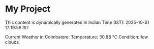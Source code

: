 # My Project

This content is dynamically generated in Indian Time (IST): 2025-10-31 17:19:59 IST


Current Weather in Coimbatore:
Temperature: 30.88 °C
Condition: few clouds

